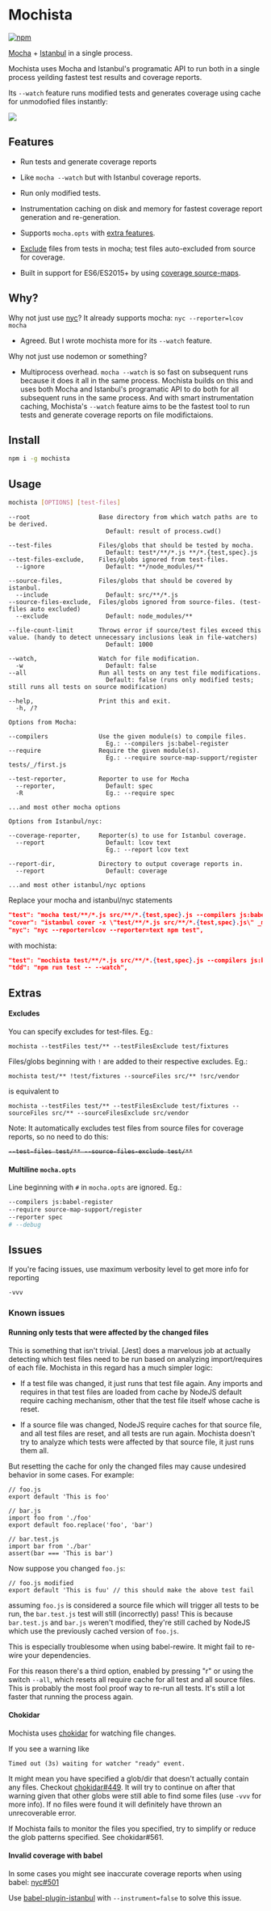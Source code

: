 
# Mochista
[![npm](https://img.shields.io/npm/v/mochista.svg)](https://www.npmjs.com/package/mochista)

[Mocha] + [Istanbul] in a single process.

Mochista uses Mocha and Istanbul's programatic API to run both in a single process yeilding fastest test results and coverage reports.

Its `--watch` feature runs modified tests and generates coverage using cache for unmodofied files instantly:

[![][scr]][scr]

## Features

* Run tests and generate coverage reports

* Like `mocha --watch` but with Istanbul coverage reports.

* Run only modified tests.

* Instrumentation caching on disk and memory for fastest coverage report generation and re-generation.

* Supports `mocha.opts` with [extra features](#multiline-mochaopts).

* [Exclude](#excludes) files from tests in mocha; test files auto-excluded from source for coverage.

* Built in support for ES6/ES2015+ by using [coverage source-maps][istanbul-lib-source-maps].

## Why?

Why not just use [nyc]? It already supports mocha: `nyc --reporter=lcov mocha`

* Agreed. But I wrote mochista more for its `--watch` feature.

Why not just use nodemon or something?

* Multiprocess overhead. `mocha --watch` is so fast on subsequent runs because it does it all in the same process. Mochista builds on this and uses both Mocha and Istanbul's programatic API to do both for all subsequent runs in the same process. And with smart instrumentation caching, Mochista's `--watch` feature aims to be the fastest tool to run tests and generate coverage reports on file modifictaions.


## Install
```sh
npm i -g mochista
```
## Usage
```sh
mochista [OPTIONS] [test-files]
```
```
--root                   Base directory from which watch paths are to be derived.
                           Default: result of process.cwd()

--test-files             Files/globs that should be tested by mocha.
                           Default: test*/**/*.js **/*.{test,spec}.js
--test-files-exclude,    Files/globs ignored from test-files.
  --ignore                 Default: **/node_modules/**

--source-files,          Files/globs that should be covered by istanbul.
  --include                Default: src/**/*.js
--source-files-exclude,  Files/globs ignored from source-files. (test-files auto excluded)
  --exclude                Default: node_modules/**

--file-count-limit       Throws error if source/test files exceed this value. (handy to detect unnecessary inclusions leak in file-watchers)
                           Default: 1000

--watch,                 Watch for file modification.
  -w                       Default: false
--all                    Run all tests on any test file modifications.
                           Default: false (runs only modified tests; still runs all tests on source modification)

--help,                  Print this and exit.
  -h, /?

Options from Mocha:

--compilers              Use the given module(s) to compile files.
                           Eg.: --compilers js:babel-register
--require                Require the given module(s).
                           Eg.: --require source-map-support/register tests/_/first.js

--test-reporter,         Reporter to use for Mocha
  --reporter,              Default: spec
  -R                       Eg.: --require spec

...and most other mocha options

Options from Istanbul/nyc:

--coverage-reporter,     Reporter(s) to use for Istanbul coverage.
  --report                 Default: lcov text
                           Eg.: --report lcov text

--report-dir,            Directory to output coverage reports in.
  --report                 Default: coverage

...and most other istanbul/nyc options
```

Replace your mocha and istanbul/nyc statements
```json
"test": "mocha test/**/*.js src/**/*.{test,spec}.js --compilers js:babel-register",
"cover": "istanbul cover -x \"test/**/*.js src/**/*.{test,spec}.js\" _mocha -- test/**/*.js src/**/*.{test,spec}.js --compilers js:babel-register",
"nyc": "nyc --reporter=lcov --reporter=text npm test",
```
with mochista:
```json
"test": "mochista test/**/*.js src/**/*.{test,spec}.js --compilers js:babel-register",
"tdd": "npm run test -- --watch",
```

## Extras

#### Excludes
You can specify excludes for test-files. Eg.:
```
mochista --testFiles test/** --testFilesExclude test/fixtures
```
Files/globs beginning with `!` are added to their respective excludes. Eg.:
```
mochista test/** !test/fixtures --sourceFiles src/** !src/vendor
```
is equivalent to
```
mochista --testFiles test/** --testFilesExclude test/fixtures --sourceFiles src/** --sourceFilesExclude src/vendor
```
Note: It automatically excludes test files from source files for coverage reports, so no need to do this:
<strike>
```
--test-files test/** --source-files-exclude test/**
```
</strike>

#### Multiline `mocha.opts`
Line beginning with `#` in `mocha.opts` are ignored. Eg.:
```sh
--compilers js:babel-register
--require source-map-support/register
--reporter spec
# --debug
```

## Issues

If you're facing issues, use maximum verbosity level to get more info for reporting

```
-vvv
```

### Known issues

#### Running only tests that were affected by the changed files

This is something that isn't trivial. [Jest] does a marvelous job at actually detecting which test files need to be run based on analyzing import/requires of each file. Mochista in this regard has a much simpler logic:

* If a test file was changed, it just runs that test file again. Any imports and requires in that test files are loaded from cache by NodeJS default require caching mechanism, other that the test file itself whose cache is reset.

* If a source file was changed, NodeJS require caches for that source file, and all test files are reset, and all tests are run again. Mochista doesn't try to analyze which tests were affected by that source file, it just runs them all.

But resetting the cache for only the changed files may cause undesired behavior in some cases. For example:
```
// foo.js
export default 'This is foo'
```
```
// bar.js
import foo from './foo'
export default foo.replace('foo', 'bar')
```
```
// bar.test.js
import bar from './bar'
assert(bar === 'This is bar')
```
Now suppose you changed `foo.js`:
```
// foo.js modified
export default 'This is fuu' // this should make the above test fail
```
assuming `foo.js` is considered a source file which will trigger all tests to be run, the `bar.test.js` test will still (incorrectly) pass! This is because `bar.test.js` and `bar.js` weren't modified, they're still cached by NodeJS which use the previously cached version of `foo.js`.

This is especially troublesome when using babel-rewire. It might fail to re-wire your dependencies.

For this reason there's a third option, enabled by pressing "r" or using the switch `--all`, which resets all require cache for all test and all source files. This is probably the most fool proof way to re-run all tests. It's still a lot faster that running the process again.

#### Chokidar

Mochista uses [chokidar] for watching file changes.

If you see a warning like
```
Timed out (3s) waiting for watcher "ready" event.
```
It might mean you have specified a glob/dir that doesn't actually contain any files.
Checkout [chokidar#449]. It will try to continue on after that warning given that other globs were still able to find some files (use `-vvv` for more info). If no files were found it will definitely have thrown an unrecoverable error.

If Mochista fails to monitor the files you specified, try to simplify or reduce the glob patterns specified. See chokidar#561.

####  Invalid coverage with babel

In some cases you might see inaccurate coverage reports when using babel: [nyc#501](https://github.com/istanbuljs/nyc/issues/501)

Use [babel-plugin-istanbul] with `--instrument=false` to solve this issue.


[scr]: misc/scr.gif

[mocha]: http://mochajs.org
[istanbul]: https://istanbul.js.org
[nyc]: https://github.com/istanbuljs/nyc
[babel-istanbul]: https://github.com/jmcriffey/babel-istanbul
[istanbul-lib-source-maps]: https://github.com/istanbuljs/istanbul-lib-source-maps
[chokidar]: https://github.com/paulmillr/chokidar
[chokidar#561]: https://github.com/paulmillr/chokidar/issues/561
[chokidar#449]: https://github.com/paulmillr/chokidar/issues/449
[watch]: https://github.com/mochajs/mocha/search?q=watch&type=issues
[exclude files]: https://github.com/mochajs/mocha/search?q=exclude+files&type=issues

[mocha-istanbul]: https://github.com/arikon/mocha-istanbul
[mocha-lcov-reporter]: https://github.com/StevenLooman/mocha-lcov-reporter

[babel-plugin-istanbul]: https://github.com/istanbuljs/babel-plugin-istanbul

[pita]: http://www.urbandictionary.com/define.php?term=pita

